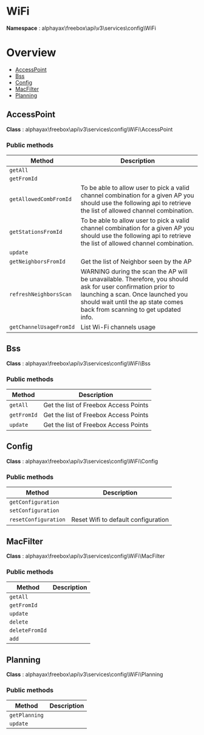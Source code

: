 # WiFi

**Namespace**  : alphayax\freebox\api\v3\services\config\WiFi

# Overview

- [AccessPoint](WiFi.md#AccessPoint)
- [Bss](WiFi.md#Bss)
- [Config](WiFi.md#Config)
- [MacFilter](WiFi.md#MacFilter)
- [Planning](WiFi.md#Planning)


<a name="AccessPoint"></a>
## AccessPoint

**Class**  : alphayax\freebox\api\v3\services\config\WiFi\AccessPoint

### Public methods

| Method | Description |
|---|---|
| `getAll` |  | 
| `getFromId` |  | 
| `getAllowedCombFromId` | To be able to allow user to pick a valid channel combination for a given AP you should use the following api to retrieve the list of allowed channel combination. | 
| `getStationsFromId` | To be able to allow user to pick a valid channel combination for a given AP you should use the following api to retrieve the list of allowed channel combination. | 
| `update` |  | 
| `getNeighborsFromId` | Get the list of Neighbor seen by the AP | 
| `refreshNeighborsScan` | WARNING during the scan the AP will be unavailable. Therefore, you should ask for user confirmation prior to launching a scan. Once launched you should wait until the ap state comes back from scanning to get updated info. | 
| `getChannelUsageFromId` | List Wi-Fi channels usage | 

<a name="Bss"></a>
## Bss

**Class**  : alphayax\freebox\api\v3\services\config\WiFi\Bss

### Public methods

| Method | Description |
|---|---|
| `getAll` | Get the list of Freebox Access Points | 
| `getFromId` | Get the list of Freebox Access Points | 
| `update` | Get the list of Freebox Access Points | 

<a name="Config"></a>
## Config

**Class**  : alphayax\freebox\api\v3\services\config\WiFi\Config

### Public methods

| Method | Description |
|---|---|
| `getConfiguration` |  | 
| `setConfiguration` |  | 
| `resetConfiguration` | Reset Wifi to default configuration | 

<a name="MacFilter"></a>
## MacFilter

**Class**  : alphayax\freebox\api\v3\services\config\WiFi\MacFilter

### Public methods

| Method | Description |
|---|---|
| `getAll` |  | 
| `getFromId` |  | 
| `update` |  | 
| `delete` |  | 
| `deleteFromId` |  | 
| `add` |  | 

<a name="Planning"></a>
## Planning

**Class**  : alphayax\freebox\api\v3\services\config\WiFi\Planning

### Public methods

| Method | Description |
|---|---|
| `getPlanning` |  | 
| `update` |  | 
